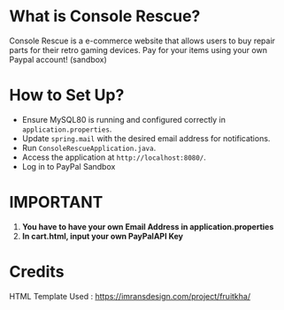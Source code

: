 # What is Console Rescue?
Console Rescue is a e-commerce website that allows users to buy repair parts for their retro gaming devices. 
Pay for your items using your own Paypal account! (sandbox)

# How to Set Up?
   - Ensure MySQL80 is running and configured correctly in `application.properties`.
   - Update `spring.mail` with the desired email address for notifications.
   - Run `ConsoleRescueApplication.java`.
   - Access the application at `http://localhost:8080/`.
   - Log in to PayPal Sandbox

# IMPORTANT
1. **You have to have your own Email Address in application.properties**
2. **In cart.html, input your own PayPalAPI Key**

# Credits
HTML Template Used : https://imransdesign.com/project/fruitkha/
